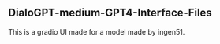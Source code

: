 DialoGPT-medium-GPT4-Interface-Files 
---------------------------------------
This is a gradio UI made for a model made by ingen51.